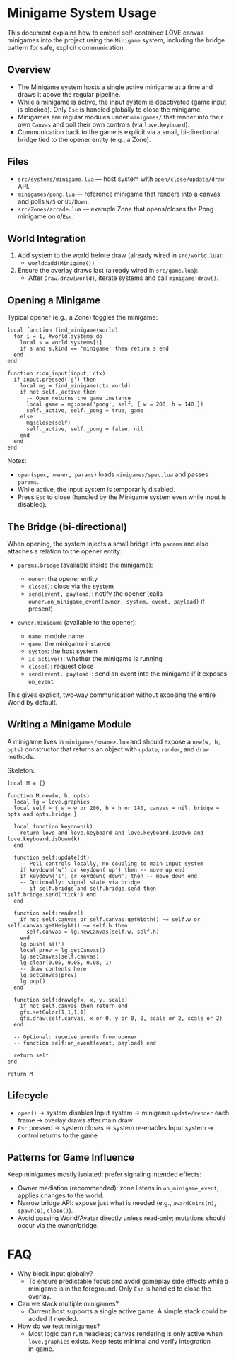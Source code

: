 # Minigame System Usage

This document explains how to embed self‑contained LÖVE canvas minigames into the project using the `Minigame` system, including the bridge pattern for safe, explicit communication.

## Overview
- The Minigame system hosts a single active minigame at a time and draws it above the regular pipeline.
- While a minigame is active, the input system is deactivated (game input is blocked). Only `Esc` is handled globally to close the minigame.
- Minigames are regular modules under `minigames/` that render into their own `Canvas` and poll their own controls (via `love.keyboard`).
- Communication back to the game is explicit via a small, bi‑directional bridge tied to the opener entity (e.g., a Zone).

## Files
- `src/systems/minigame.lua` — host system with `open/close/update/draw` API.
- `minigames/pong.lua` — reference minigame that renders into a canvas and polls `W/S` or `Up/Down`.
- `src/Zones/arcade.lua` — example Zone that opens/closes the Pong minigame on `G`/`Esc`.

## World Integration
1. Add system to the world before draw (already wired in `src/world.lua`):
   - `world:add(Minigame())`
2. Ensure the overlay draws last (already wired in `src/game.lua`):
   - After `Draw.draw(world)`, iterate systems and call `minigame:draw()`.

## Opening a Minigame
Typical opener (e.g., a Zone) toggles the minigame:

```
local function find_minigame(world)
  for i = 1, #world.systems do
    local s = world.systems[i]
    if s and s.kind == 'minigame' then return s end
  end
end

function z:on_input(input, ctx)
  if input.pressed('g') then
    local mg = find_minigame(ctx.world)
    if not self._active then
      -- Open returns the game instance
      local game = mg:open('pong', self, { w = 200, h = 140 })
      self._active, self._pong = true, game
    else
      mg:close(self)
      self._active, self._pong = false, nil
    end
  end
end
```

Notes:
- `open(spec, owner, params)` loads `minigames/spec.lua` and passes `params`.
- While active, the input system is temporarily disabled.
- Press `Esc` to close (handled by the Minigame system even while input is disabled).

## The Bridge (bi‑directional)
When opening, the system injects a small bridge into `params` and also attaches a relation to the opener entity:

- `params.bridge` (available inside the minigame):
  - `owner`: the opener entity
  - `close()`: close via the system
  - `send(event, payload)`: notify the opener (calls `owner.on_minigame_event(owner, system, event, payload)` if present)

- `owner.minigame` (available to the opener):
  - `name`: module name
  - `game`: the minigame instance
  - `system`: the host system
  - `is_active()`: whether the minigame is running
  - `close()`: request close
  - `send(event, payload)`: send an event into the minigame if it exposes `on_event`

This gives explicit, two‑way communication without exposing the entire World by default.

## Writing a Minigame Module
A minigame lives in `minigames/<name>.lua` and should expose a `new(w, h, opts)` constructor that returns an object with `update`, `render`, and `draw` methods.

Skeleton:
```
local M = {}

function M.new(w, h, opts)
  local lg = love.graphics
  local self = { w = w or 200, h = h or 140, canvas = nil, bridge = opts and opts.bridge }

  local function keydown(k)
    return love and love.keyboard and love.keyboard.isDown and love.keyboard.isDown(k)
  end

  function self:update(dt)
    -- Poll controls locally, no coupling to main input system
    if keydown('w') or keydown('up') then -- move up end
    if keydown('s') or keydown('down') then -- move down end
    -- Optionally: signal state via bridge
    -- if self.bridge and self.bridge.send then self.bridge.send('tick') end
  end

  function self:render()
    if not self.canvas or self.canvas:getWidth() ~= self.w or self.canvas:getHeight() ~= self.h then
      self.canvas = lg.newCanvas(self.w, self.h)
    end
    lg.push('all')
    local prev = lg.getCanvas()
    lg.setCanvas(self.canvas)
    lg.clear(0.05, 0.05, 0.08, 1)
    -- draw contents here
    lg.setCanvas(prev)
    lg.pop()
  end

  function self:draw(gfx, x, y, scale)
    if not self.canvas then return end
    gfx.setColor(1,1,1,1)
    gfx.draw(self.canvas, x or 0, y or 0, 0, scale or 2, scale or 2)
  end

  -- Optional: receive events from opener
  -- function self:on_event(event, payload) end

  return self
end

return M
```

## Lifecycle
- `open()` → system disables Input system → minigame `update/render` each frame → overlay draws after main draw
- `Esc` pressed → system closes → system re‑enables Input system → control returns to the game

## Patterns for Game Influence
Keep minigames mostly isolated; prefer signaling intended effects:
- Owner mediation (recommended): zone listens in `on_minigame_event`, applies changes to the world.
- Narrow bridge API: expose just what is needed (e.g., `awardCoins(n)`, `spawn(e)`, `close()`).
- Avoid passing World/Avatar directly unless read‑only; mutations should occur via the owner/bridge.

# FAQ
- Why block input globally?
  - To ensure predictable focus and avoid gameplay side effects while a minigame is in the foreground. Only `Esc` is handled to close the overlay.
- Can we stack multiple minigames?
  - Current host supports a single active game. A simple stack could be added if needed.
- How do we test minigames?
  - Most logic can run headless; canvas rendering is only active when `love.graphics` exists. Keep tests minimal and verify integration in‑game.

